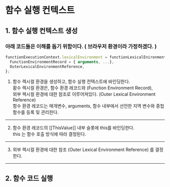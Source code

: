# 함수 실행 컨텍스트

## 1. 함수 실행 컨텍스트 생성

### 아래 코드들은 이해를 돕기 위함이다. ( 브라우저 환경이라 가정하겠다. )

```js
functionExecutionContext.lexicalEnvironment = functionLexicalEnironment = {
  FunctionEnvironmentRecord = { arguments, ...},
  OuterLexicalEnvironmentReference,
};
```

1. 함수 렉시컬 환경을 생성하고, 함수 실행 컨텍스트에 바인딩한다. <br/>
   홤수 렉시컬 환경은, 함수 환경 레코드와 (Function Environment Record),<br/>
   외부 렉시컬 환경에 대한 참조로 이루어져있다. (Outer Lexical Environment Reference)<br/>
   함수 환경 레코드는 매개변수, arguments, 함수 내부에서 선언한 지역 변수와 중첩 함수를 등록 및 관리한다.

---

2. 함수 환경 레코드의 [[ThisValue]] 내부 슬롯에 this를 바인딩한다. <br/>
   this 는 함수 호출 방식에 따라 결정된다.

---

3. 외부 렉시컬 환경에 대한 참조 (Outer Lexical Environment Reference) 를 결정한다.<br/>

---

## 2. 함수 코드 실행
